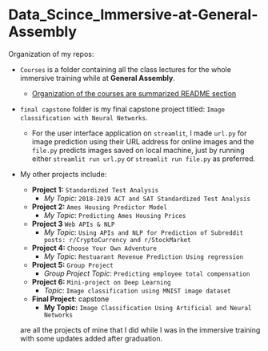 # Data_Scince_Immersive-at-General-Assembly
Organization of my repos:
* `Courses` is a folder containing all the class lectures for the whole immersive training while at **General Assembly**.
  * [Organization of the courses are summarized README section](https://github.com/sthirpa/Data_Scince_Immersive-at-General-Assembly/tree/Hirpa/Class-Notes)
* `final capstone` folder is my final capstone project titled: `Image classification with Neural Networks`.
  * For the user interface application on `streamlit`, I made `url.py` for image prediction using their URL address for online images and the `file.py` predicts images saved on local machine, just by running either `streamlit run url.py` or `streamlit run file.py` as preferred.
* My other projects include:
  * **Project 1:** `Standardized Test Analysis`
    * *My Topic:* `2018-2019 ACT and SAT Standardized Test Analysis`
  * **Project 2:** `Ames Housing Predictor Model`
    * *My Topic*: `Predicting Ames Housing Prices`
  * **Project 3** `Web APIs & NLP`
    * *My Topic*: `Using APIs and NLP for Prediction of Subreddit posts: r/CryptoCurrency and r/StockMarket`
  * **Project 4:** `Choose Your Own Adventure`
    * *My Topic*: `Restuarant Revenue Prediction Using regression`
  * **Project 5:** `Group Project`
    * *Group Project Topic*: `Predicting employee total compensation`
  * **Project 6:** `Mini-project on Deep Learning`
    * *Topic*: `Image classification using MNIST image dataset`
  * **Final Project**: capstone
    * **My Topic:** `Image Classification Using Artificial and Neural Networks`

  are all the projects of mine that I did while I was in the immersive training with some updates added after graduation.
